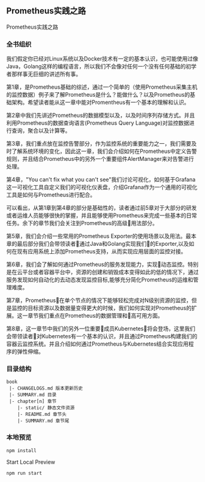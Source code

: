 ## Prometheus实践之路

Prometheus实践之路

### 全书组织

我们假定你已经对Linux系统以及Docker技术有一定的基本认识，也可能使用过像Java，Golang这样的编程语言，所以我们不会像对任何一个没有任何基础的初学者那样事无巨细的讲述所有事。

第1章，是Prometheus基础的综述，通过一个简单的（使用Prometheus采集主机的监控数据）例子来了解Prometheus是什么？能做什么？以及Prometheus的基础架构。希望读者能从这一章中能对Promentheus有一个基本的理解和认识。

第2章中我们先讲述Prometheus的数据模型以及，以及时间序列存储方式。并且利用Prometheus的数据查询语言(Prometheus Query Language)对监控数据进行查询，聚合以及计算等。

第3章，我们重点放在监控告警部分，作为监控系统的重要能力之一，我们需要及时了解系统环境的变化，因此这一章，我们会介绍如何在Prometheus中定义告警规则，并且结合Prometheus中的另外一个重要组件AlertManager来对告警进行处理。

第4章，"You can't fix what you can't see"我们讨论可视化，如何基于Grafana这一可视化工具自定义我们的可视化仪表盘，介绍Grafana作为一个通用的可视化工具是如何与Prometheus进行配合。

可以看出，从第1章到第4章的部分是基础性的，读者通过前5章对于大部分的研发或者运维人员能够很快的掌握，并且能够使用Prometheus来完成一些基本的日常任务。余下的章节我们会关注到Prometheus的高级用法部分。

第5章，我们会介绍一些常用的Prometheus Exporter的使用场景以及用法。最本章的最后部分我们会带领读者通过Java和Golang实现我们的Exporter,以及如何在现有应用系统上添加Prometheus支持，从而实现应用层面的监控对接。

第6章，我们会了解如何通过Prometheus的服务发现能力，实现动态监控。特别是在云平台或者容器平台中，资源的创建和销毁成本变得如此的低的情况下，通过服务发现如何自动化的去动态发现监控目标,能够充分简化Prometheus的运维和管理难度。

第7章，Prometheus在单个节点的情况下能够轻松完成对N级别资源的监控，但是监控的目标资源以及数据量变得更大的时候，我们如何实现对Prometheus的扩展。这一章节我们重点在Prometheus的数据管理和高可用方面。

第8章，这一章节中我们的另外一位重要成员Kubernetes将会登场，这里我们会带领读者对Kubernetes有一个基本的认识，并且通过Prometheus构建我们的容器云监控系统。并且介绍如何通过Prometheus与Kubernetes结合实现应用程序的弹性伸缩。

### 目录结构

```
book
 |- CHANGELOGS.md 版本更新历史
 |- SUMMARY.md 目录
 |- chapter[n] 章节
    |- static/ 静态文件资源
    |- README.md 章节头
    |- SUMMARY.md 章节尾
```

### 本地预览

```
npm install
```

Start Local Preview

```
npm run start
```
